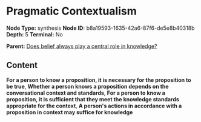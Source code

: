 # Pragmatic Contextualism

**Node Type:** synthesis
**Node ID:** b8a19593-1635-42a6-87f6-de5e8b40318b
**Depth:** 5
**Terminal:** No

**Parent:** [Does belief always play a central role in knowledge?](does-belief-always-play-a-central-role-in-knowledge-antithesis-8263fff5-2d0a-4de5-a8e0-42f4da6fba0a.md)

## Content

**For a person to know a proposition, it is necessary for the proposition to be true**, **Whether a person knows a proposition depends on the conversational context and standards**, **For a person to know a proposition, it is sufficient that they meet the knowledge standards appropriate for the context**, **A person's actions in accordance with a proposition in context may suffice for knowledge**
